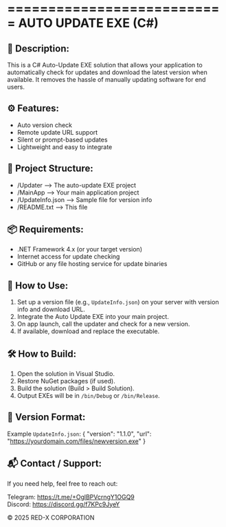 ===========================
AUTO UPDATE EXE (C#)
===========================

📌 Description:
---------------
This is a C# Auto-Update EXE solution that allows your application to automatically check for updates and download the latest version when available. It removes the hassle of manually updating software for end users.

⚙️ Features:
------------
- Auto version check
- Remote update URL support
- Silent or prompt-based updates
- Lightweight and easy to integrate

📁 Project Structure:
---------------------
- /Updater             --> The auto-update EXE project
- /MainApp             --> Your main application project
- /UpdateInfo.json     --> Sample file for version info
- /README.txt          --> This file

📦 Requirements:
----------------
- .NET Framework 4.x (or your target version)
- Internet access for update checking
- GitHub or any file hosting service for update binaries

🚀 How to Use:
--------------
1. Set up a version file (e.g., `UpdateInfo.json`) on your server with version info and download URL.
2. Integrate the Auto Update EXE into your main project.
3. On app launch, call the updater and check for a new version.
4. If available, download and replace the executable.

🛠️ How to Build:
------------------
1. Open the solution in Visual Studio.
2. Restore NuGet packages (if used).
3. Build the solution (Build > Build Solution).
4. Output EXEs will be in `/bin/Debug` or `/bin/Release`.

📄 Version Format:
------------------
Example `UpdateInfo.json`:
{
  "version": "1.1.0",
  "url": "https://yourdomain.com/files/newversion.exe"
}

📬 Contact / Support:
---------------------
If you need help, feel free to reach out:

Telegram: https://t.me/+OglBPVcrngY1OGQ9  
Discord: https://discord.gg/f7KPc9JyeY

© 2025 RED-X CORPORATION

